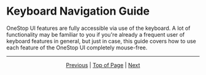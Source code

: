 # Keyboard Navigation Guide
OneStop UI features are fully accessible via use of the keyboard. A lot of functionality may be familiar to you if you're already a frequent user of keyboard features in general, but just in case, this guide covers how to use each feature of the OneStop UI completely mouse-free.


<hr>
<div align="center"><a href="/onestop/public-user/ui/features-in-depth">Previous</a> | <a href="#keyboard-navigation-guide">Top of Page</a> | <a href="/onestop/public-user/ui/accessibility">Next</a></div>